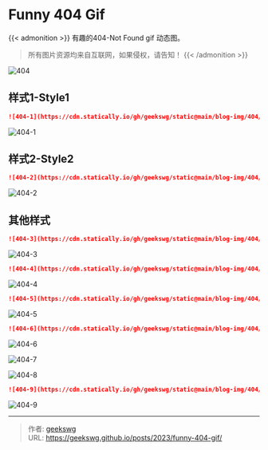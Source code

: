 # Funny 404 Gif

{{< admonition >}}
有趣的404-Not Found gif 动态图。
> 所有图片资源均来自互联网，如果侵权，请告知！
{{< /admonition >}}
<!--more-->
![404](https://cdn.statically.io/gh/geekswg/static@main/blog-img/404/404.gif "样式-Style")

## 样式1-Style1

```md
![404-1](https://cdn.statically.io/gh/geekswg/static@main/blog-img/404/404-1.gif "样式1-Style1")
```

![404-1](https://cdn.statically.io/gh/geekswg/static@main/blog-img/404/404-1.gif "样式1-Style1")

## 样式2-Style2

```md
![404-2](https://cdn.statically.io/gh/geekswg/static@main/blog-img/404/404-2.gif "样式2-Style1")
```

![404-2](https://cdn.statically.io/gh/geekswg/static@main/blog-img/404/404-2.gif "样式2-Style1")

## 其他样式

```md
![404-3](https://cdn.statically.io/gh/geekswg/static@main/blog-img/404/404-3.gif "样式3-Style1")
```

![404-3](https://cdn.statically.io/gh/geekswg/static@main/blog-img/404/404-3.gif "样式3-Style1")

```md
![404-4](https://cdn.statically.io/gh/geekswg/static@main/blog-img/404/404-4.gif "样式3-Style1")
```

![404-4](https://cdn.statically.io/gh/geekswg/static@main/blog-img/404/404-4.gif "样式4-Style1")

```md
![404-5](https://cdn.statically.io/gh/geekswg/static@main/blog-img/404/404-5.gif "样式3-Style1")
```

![404-5](https://cdn.statically.io/gh/geekswg/static@main/blog-img/404/404-5.gif "样式5-Style1")

```md
![404-6](https://cdn.statically.io/gh/geekswg/static@main/blog-img/404/404-6.gif "样式6-Style1")
```

![404-6](https://cdn.statically.io/gh/geekswg/static@main/blog-img/404/404-6.gif "样式6-Style1")

![404-7](https://cdn.statically.io/gh/geekswg/static@main/blog-img/404/404-7.gif "样式7-Style1")

![404-8](https://cdn.statically.io/gh/geekswg/static@main/blog-img/404/404-8.gif "样式8-Style2")

```md
![404-9](https://cdn.statically.io/gh/geekswg/static@main/blog-img/404/404-9.gif "样式9-Style1")
```

![404-9](https://cdn.statically.io/gh/geekswg/static@main/blog-img/404/404-9.gif "样式9-Style1")


---

> 作者: [geekswg](https://geekswg.github.io)  
> URL: https://geekswg.github.io/posts/2023/funny-404-gif/  

